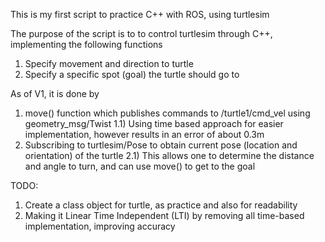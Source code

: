 This is my first script to practice C++ with ROS, using turtlesim

The purpose of the script is to to control turtlesim through C++, 
implementing the following functions
1) Specify movement and direction to turtle
2) Specify a specific spot (goal) the turtle should go to

As of V1, it is done by
1) move() function which publishes commands to /turtle1/cmd_vel using geometry_msg/Twist
1.1) Using time based approach for easier implementation, however results in an error of about 0.3m
2) Subscribing to turtlesim/Pose to obtain current pose (location and orientation) of the turtle
2.1) This allows one to determine the distance and angle to turn, and can use move() to get to the goal

TODO:
1) Create a class object for turtle, as practice and also for readability
2) Making it Linear Time Independent (LTI) by removing all time-based implementation, improving accuracy
